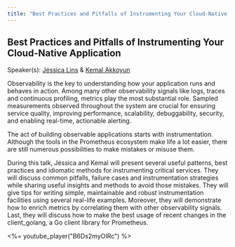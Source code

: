 ```yaml
---
title: "Best Practices and Pitfalls of Instrumenting Your Cloud-Native Application"
---
```


## Best Practices and Pitfalls of Instrumenting Your Cloud-Native Application

Speaker(s): [Jéssica Lins](../../speakers/jéssica-lins) & [Kemal Akkoyun](../../speakers/kemal-akkoyun)

Observability is the key to understanding how your application runs and behaves in action. Among many other observability signals like logs, traces and continuous profiling, metrics play the most substantial role. Sampled measurements observed throughout the system are crucial for ensuring service quality, improving performance, scalability, debuggability, security, and enabling real-time, actionable alerting. 

The act of building observable applications starts with instrumentation. Although the tools in the Prometheus ecosystem make life a lot easier, there are still numerous possibilities to make mistakes or misuse them.

During this talk, Jéssica and Kemal will present several useful patterns, best practices and idiomatic methods for instrumenting critical services. They will discuss common pitfalls, failure cases and instrumentation strategies while sharing useful insights and methods to avoid those mistakes. They will give tips for writing simple, maintainable and robust instrumentation facilities using several real-life examples. Moreover, they will demonstrate how to enrich metrics by correlating them with other observability signals. Last, they will discuss how to make the best usage of recent changes in the client_golang, a Go client library for Prometheus.

<%= youtube_player("B6Ds2myOIRc") %>